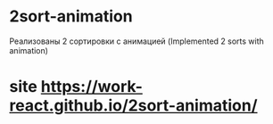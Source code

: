 # 2sort-animation
Реализованы 2 сортировки с анимацией
(Implemented 2 sorts with animation)
# site https://work-react.github.io/2sort-animation/
